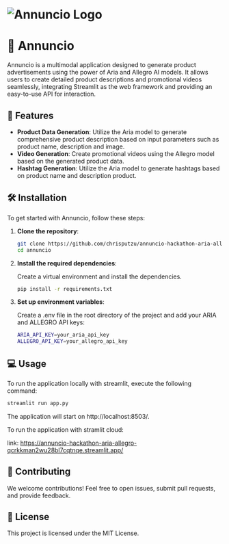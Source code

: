 # ![Annuncio Logo](annuncio_logo_svg.svg) 

# 📢 Annuncio

Annuncio is a multimodal application designed to generate product advertisements using the power of Aria and Allegro AI models. It allows users to create detailed product descriptions and promotional videos seamlessly, integrating Streamlit as the web framework and providing an easy-to-use API for interaction.

## 🚀 Features

- **Product Data Generation**: Utilize the Aria model to generate comprehensive product description based on input parameters such as product name, description and image.
- **Video Generation**: Create promotional videos using the Allegro model based on the generated product data.
- **Hashtag Generation**: Utilize the Aria model to generate hashtags based on product name and description product.

## 🛠️ Installation

To get started with Annuncio, follow these steps:

1. **Clone the repository**:
   ```bash
   git clone https://github.com/chrisputzu/annuncio-hackathon-aria-allegro
   cd annuncio
   ```

2. **Install the required dependencies**: 
   
   Create a virtual environment and install the dependencies.

    ```bash
    pip install -r requirements.txt
    ```

3. **Set up environment variables**: 
   
   Create a .env file in the root directory of the project and add your ARIA and ALLEGRO API keys:
    ```bash
    ARIA_API_KEY=your_aria_api_key
    ALLEGRO_API_KEY=your_allegro_api_key
    ```

## 💻 Usage
To run the application locally with streamlit, execute the following command:

```bash
streamlit run app.py
```

The application will start on http://localhost:8503/.

To run the application with stramlit cloud:

link: https://annuncio-hackathon-aria-allegro-qcrkkman2wu28bl7cqtnqe.streamlit.app/

## 🎉 Contributing
We welcome contributions! Feel free to open issues, submit pull requests, and provide feedback.

## 📄 License
This project is licensed under the MIT License.


